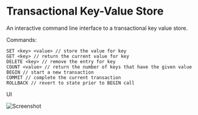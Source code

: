 # Transactional Key-Value Store

An interactive command line interface to a transactional key value store.

Commands:
```
SET <key> <value> // store the value for key
GET <key> // return the current value for key
DELETE <key> // remove the entry for key
COUNT <value> // return the number of keys that have the given value
BEGIN // start a new transaction
COMMIT // complete the current transaction
ROLLBACK // revert to state prior to BEGIN call
```

UI

![Screenshot](https://user-images.githubusercontent.com/18192354/149503270-22ea5170-5f42-4f4f-8204-d163a1b42111.png)


